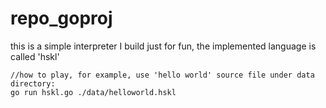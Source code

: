 # repo_goproj
this is a simple interpreter I build just for fun, the implemented language is called 'hskl'

```
//how to play, for example, use 'hello world' source file under data directory:
go run hskl.go ./data/helloworld.hskl
```
